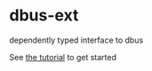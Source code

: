 dbus-ext
=====

dependently typed interface to dbus

See [the tutorial](tutorial.md) to get started
